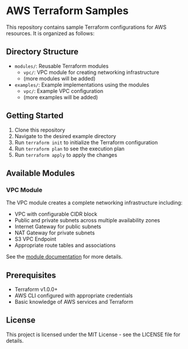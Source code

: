 # AWS Terraform Samples

This repository contains sample Terraform configurations for AWS resources. It is organized as follows:

## Directory Structure

- `modules/`: Reusable Terraform modules
  - `vpc/`: VPC module for creating networking infrastructure
  - (more modules will be added)
- `examples/`: Example implementations using the modules
  - `vpc/`: Example VPC configuration
  - (more examples will be added)

## Getting Started

1. Clone this repository
2. Navigate to the desired example directory
3. Run `terraform init` to initialize the Terraform configuration
4. Run `terraform plan` to see the execution plan
5. Run `terraform apply` to apply the changes

## Available Modules

### VPC Module

The VPC module creates a complete networking infrastructure including:
- VPC with configurable CIDR block
- Public and private subnets across multiple availability zones
- Internet Gateway for public subnets
- NAT Gateway for private subnets
- S3 VPC Endpoint
- Appropriate route tables and associations

See the [module documentation](modules/vpc/README.md) for more details.

## Prerequisites

- Terraform v1.0.0+
- AWS CLI configured with appropriate credentials
- Basic knowledge of AWS services and Terraform

## License

This project is licensed under the MIT License - see the LICENSE file for details.
